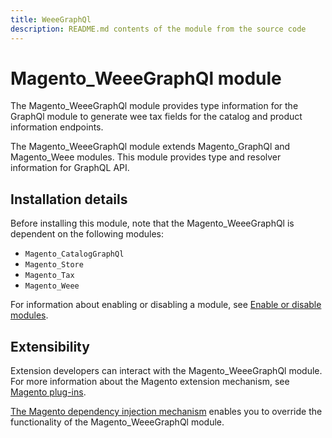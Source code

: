 ```yaml
---
title: WeeeGraphQl
description: README.md contents of the module from the source code
---
```


# Magento_WeeeGraphQl module

The Magento_WeeeGraphQl module provides type information for the GraphQl module to generate wee tax fields for the catalog and product information endpoints.

The Magento_WeeeGraphQl module extends Magento_GraphQl and Magento_Weee modules. This module provides type and resolver information for GraphQL API.

## Installation details

Before installing this module, note that the Magento_WeeeGraphQl is dependent on the following modules:

- `Magento_CatalogGraphQl`
- `Magento_Store`
- `Magento_Tax`
- `Magento_Weee`

For information about enabling or disabling a module, see [Enable or disable modules](https://experienceleague.adobe.com/docs/commerce-operations/installation-guide/tutorials/manage-modules.html).

## Extensibility

Extension developers can interact with the Magento_WeeeGraphQl module. For more information about the Magento extension mechanism, see [Magento plug-ins](https://developer.adobe.com/commerce/php/development/components/plugins/).

[The Magento dependency injection mechanism](https://developer.adobe.com/commerce/php/development/components/dependency-injection/) enables you to override the functionality of the Magento_WeeeGraphQl module.
